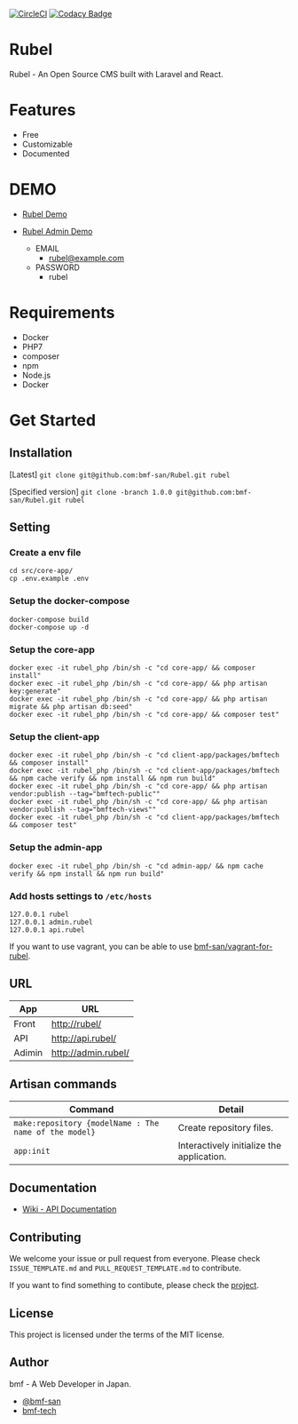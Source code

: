 [![CircleCI](https://circleci.com/gh/bmf-san/Rubel.svg?style=svg)](https://circleci.com/gh/bmf-san/Rubel)
[![Codacy Badge](https://api.codacy.com/project/badge/Grade/80f175b353f54def93ed2da73de7c2d9)](https://www.codacy.com/project/bmf-san/Rubel/dashboard?utm_source=github.com&amp;utm_medium=referral&amp;utm_content=bmf-san/Rubel&amp;utm_campaign=Badge_Grade_Dashboard)

# Rubel

Rubel - An Open Source CMS built with Laravel and React.

# Features
- Free
- Customizable
- Documented

# DEMO

-   [Rubel Demo](https://rubel.bmf-tech.com/)
-   [Rubel Admin Demo](https://rubel-admin.bmf-tech.com/login)

    - EMAIL
        - rubel@example.com
    - PASSWORD
        - rubel

# Requirements

-   Docker
-   PHP7
-   composer
-   npm
-   Node.js
-   Docker

# Get Started

## Installation

[Latest] `git clone git@github.com:bmf-san/Rubel.git rubel`

[Specified version] `git clone -branch 1.0.0 git@github.com:bmf-san/Rubel.git rubel`

## Setting

### Create a env file

    cd src/core-app/
    cp .env.example .env

### Setup the docker-compose

    docker-compose build
    docker-compose up -d

### Setup the core-app

    docker exec -it rubel_php /bin/sh -c "cd core-app/ && composer install"
    docker exec -it rubel_php /bin/sh -c "cd core-app/ && php artisan key:generate"
    docker exec -it rubel_php /bin/sh -c "cd core-app/ && php artisan migrate && php artisan db:seed"
    docker exec -it rubel_php /bin/sh -c "cd core-app/ && composer test"

### Setup the client-app

    docker exec -it rubel_php /bin/sh -c "cd client-app/packages/bmftech && composer install"
    docker exec -it rubel_php /bin/sh -c "cd client-app/packages/bmftech && npm cache verify && npm install && npm run build"
    docker exec -it rubel_php /bin/sh -c "cd core-app/ && php artisan vendor:publish --tag="bmftech-public""
    docker exec -it rubel_php /bin/sh -c "cd core-app/ && php artisan vendor:publish --tag="bmftech-views""
    docker exec -it rubel_php /bin/sh -c "cd client-app/packages/bmftech && composer test"

### Setup the admin-app

    docker exec -it rubel_php /bin/sh -c "cd admin-app/ && npm cache verify && npm install && npm run build"

### Add hosts settings to `/etc/hosts`

    127.0.0.1 rubel
    127.0.0.1 admin.rubel
    127.0.0.1 api.rubel

If you want to use vagrant, you can be able to use [bmf-san/vagrant-for-rubel](https://github.com/bmf-san/vagrant-for-rubel).

## URL

| App    | URL                   |
| ------ | --------------------- |
| Front  | <http://rubel/>       |
| API    | <http://api.rubel/>   |
| Adimin | <http://admin.rubel/> |

## Artisan commands

| Command                                               | Detail                                    |
| ----------------------------------------------------- | ----------------------------------------- |
| `make:repository {modelName : The name of the model}` | Create repository files.                  |
| `app:init`                                            | Interactively initialize the application. |

## Documentation

- [Wiki - API Documentation](https://github.com/bmf-san/laravel-react-blog-boilerplate/wiki/API-Documentation)

## Contributing

We welcome your issue or pull request from everyone. Please check `ISSUE_TEMPLATE.md` and `PULL_REQUEST_TEMPLATE.md` to contribute.

If you want to find something to contibute, please check the [project](https://github.com/bmf-san/Rubel/projects/1).

## License

This project is licensed under the terms of the MIT license.

## Author

bmf - A Web Developer in Japan.

-   [@bmf-san](https://twitter.com/bmf_san)
-   [bmf-tech](http://bmf-tech.com/)
